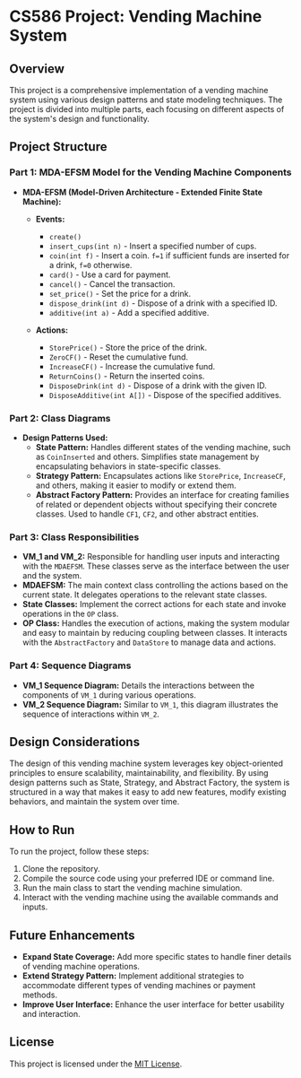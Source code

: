 # CS586 Project: Vending Machine System

## Overview

This project is a comprehensive implementation of a vending machine system using various design patterns and state modeling techniques. The project is divided into multiple parts, each focusing on different aspects of the system's design and functionality.

## Project Structure

### Part 1: MDA-EFSM Model for the Vending Machine Components

- **MDA-EFSM (Model-Driven Architecture - Extended Finite State Machine):**
  - **Events:**
    - `create()`
    - `insert_cups(int n)` - Insert a specified number of cups.
    - `coin(int f)` - Insert a coin. `f=1` if sufficient funds are inserted for a drink, `f=0` otherwise.
    - `card()` - Use a card for payment.
    - `cancel()` - Cancel the transaction.
    - `set_price()` - Set the price for a drink.
    - `dispose_drink(int d)` - Dispose of a drink with a specified ID.
    - `additive(int a)` - Add a specified additive.

  - **Actions:**
    - `StorePrice()` - Store the price of the drink.
    - `ZeroCF()` - Reset the cumulative fund.
    - `IncreaseCF()` - Increase the cumulative fund.
    - `ReturnCoins()` - Return the inserted coins.
    - `DisposeDrink(int d)` - Dispose of a drink with the given ID.
    - `DisposeAdditive(int A[])` - Dispose of the specified additives.

### Part 2: Class Diagrams

- **Design Patterns Used:**
  - **State Pattern:** Handles different states of the vending machine, such as `CoinInserted` and others. Simplifies state management by encapsulating behaviors in state-specific classes.
  - **Strategy Pattern:** Encapsulates actions like `StorePrice`, `IncreaseCF`, and others, making it easier to modify or extend them.
  - **Abstract Factory Pattern:** Provides an interface for creating families of related or dependent objects without specifying their concrete classes. Used to handle `CF1`, `CF2`, and other abstract entities.

### Part 3: Class Responsibilities

- **VM_1 and VM_2:** Responsible for handling user inputs and interacting with the `MDAEFSM`. These classes serve as the interface between the user and the system.
- **MDAEFSM:** The main context class controlling the actions based on the current state. It delegates operations to the relevant state classes.
- **State Classes:** Implement the correct actions for each state and invoke operations in the `OP` class.
- **OP Class:** Handles the execution of actions, making the system modular and easy to maintain by reducing coupling between classes. It interacts with the `AbstractFactory` and `DataStore` to manage data and actions.

### Part 4: Sequence Diagrams

- **VM_1 Sequence Diagram:** Details the interactions between the components of `VM_1` during various operations.
- **VM_2 Sequence Diagram:** Similar to `VM_1`, this diagram illustrates the sequence of interactions within `VM_2`.

## Design Considerations

The design of this vending machine system leverages key object-oriented principles to ensure scalability, maintainability, and flexibility. By using design patterns such as State, Strategy, and Abstract Factory, the system is structured in a way that makes it easy to add new features, modify existing behaviors, and maintain the system over time.

## How to Run

To run the project, follow these steps:

1. Clone the repository.
2. Compile the source code using your preferred IDE or command line.
3. Run the main class to start the vending machine simulation.
4. Interact with the vending machine using the available commands and inputs.

## Future Enhancements

- **Expand State Coverage:** Add more specific states to handle finer details of vending machine operations.
- **Extend Strategy Pattern:** Implement additional strategies to accommodate different types of vending machines or payment methods.
- **Improve User Interface:** Enhance the user interface for better usability and interaction.

## License

This project is licensed under the [MIT License](LICENSE).
